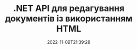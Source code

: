 ---
############################# Static ############################
layout: "product"
date: 2022-11-09T21:39:28
draft: false

product: "Editor"
product_tag: "editor"
platform: ".NET"
platform_tag: "net"

############################# Head ############################
head_title: "API редактора документів на C# .NET | Редагувати Word Excel PowerPoint Web XML текстові файли за допомогою HTML"
head_description: "Редактор документів с API на C# .NET дозволяє завантажувати документи Microsoft Word, Excel, PowerPoint, PDF, XML, веб-орієнтовані та текстові файли у HTML, редагувати їх у браузері та конвертувати назад у початковий формат."

############################# Header ############################
title: ".NET API для редагування документів із використанням HTML"
description: "Розробляйте .NET-застосунки, інтегруйте їх із HTML-редактором, завантажуйте документи підтримуваних форматів, редагуйте їх і конвертуйте назад в початковий формат."
button:
    enable: true

############################# SubMenu ############################
submenu:
    enable: true
    
    left:
        img_alt: "GroupDocs.Editor for .NET"
        image: "https://www.groupdocs.cloud/templates/groupdocs/images/product-logos/groupdocs-editor-net.png"
        product: "GroupDocs.Editor"
        platform: ".NET"

    middle:
        button:
            # button loop
            - link: "#overview"
              text: "Огляд"

            # button loop
            - link: "#features"
              text: "Функції"

            # button loop
            - link: "#support"
              text: "Підтримка"

            # button loop
            - link: "https://products.groupdocs.app/editor"
              text: "Живі демонстрації"

            # button loop
            - link: "https://purchase.groupdocs.com/pricing/editor/net"
              text: "Ціни"

    right:
        link_download: "https://downloads.groupdocs.com/editor"
        link_learn: "https://docs.groupdocs.com/editor/net/"
        link_buy: "https://purchase.groupdocs.com"

############################# Overview ############################
overview:
    enable: true
    content: |
      GroupDocs.Editor for .NET API допомагає створювати прості та зручні у використанні застосунки C#, ASP.NET та інші застосунки .NET, котрі легко інтегруються із популярними HTML-редакторами (як із відкритим вихідним кодом, так і платними) для перетворення, редагування та управління документами популярних форматів файлів. Наш API-інтерфейс редактора .NET дозволяє завантажувати документ, перетворити його у HTML, передати цей HTML у завнішній WYSIWYG-редактор HTML-розмітки і опісля завершення маніпуляції зберегти HTML у початковому форматі файлу. Ви також можете окремо отримати ресурси, прикріплені до любого документа. Він працює із всіма видами документів, наприклад, для Microsoft Word, Excel, PowerPoint, PDF, XPS, OpenDocument, Text, Web, Email, e-Book і т. д.
    tabs:
      enable: true
      
      ## TAB ONE ##
      tab_one:
        description: |
          Нижче наводиться огляд GroupDocs.Editor for .NET:
      
        left:
          enable: true
          icon: "fab fa-html5"
          title: "Управління за допомогою HTML"
          content: |
            * Завантажити підтримуваний документ
            * Редагувати контент за допомогою HTML
            * Редагувати зв'язані стилі
            * Конвертувати у початковий формат
      
      ## TAB TWO ##
      tab_two:
        description: |
          GroupDocs.Editor for .NET підтримує наступні [формати файлів](https://docs.groupdocs.com/editor/java/supported-document-formats/)

        left:
          enable: true
          table:
            # table loop
            - title: "Microsoft Office"
              content: |
                * **Microsoft Word**: DOC, DOCX, DOCM, DOT, DOTM, DOTX, FlatOPC, WordML, RTF
                * **Microsoft Excel**: XLS, XLSX, XLSM, XLT, XLTX, XLTM, XLSB, XLAM, CSV, TSV, SXC, SpreadsheetML, DIF, DSV
                * **Microsoft PowerPoint**: PPT, PPTX, PPTM, PPS, PPSX, PPSM, POT, POTX, POTM

        right:
          enable: true
          table:
            # table loop
            - title: "Інші сімейства форматів"
              content: |
                * **Формати OpenDocument**: ODT, OTT, ODS, FODS, ODP, OTP
                * **Формати із фіксованою розміткою**: PDF, XPS
                * **Веб-формати**: HTML, MHTML, CHM, XML, TXT
                * **Веб-формати**: MOBI, AZW3, ePub

      ## TAB THREE ##
      tab_three:
        description: |
          GroupDocs.Editor for .NET підтримує наступні операційні системи, фреймворки та менеджери пакетів:
        
        left:
          enable: true
          table:
            # table loop
            - icon: "fab fa-windows"
              title: "Операційні системи"
              content: |
                * Microsoft Windows Desktop
                * Microsoft Windows Server
                * Microsoft Windows Azure
                * Linux

            # table loop
            - icon: "fas fa-code"
              title: "Підтримувані фреймворки"
              content: |
                * .NET Framework 4.6.1+
                * .NET Standard 2.0+
                * .NET 6+
                * Mono Framework 1.2+

        right:
          enable: true
          table:
            # table loop
            - icon: "fas fa-box"
              title: "Менеджери пакетів"
              content: |
                * NuGet

            # table loop
            - icon: "fas fa-tools"
              title: "Середовища розробки"
              content: |
                * Microsoft Visual Studio
                * Xamarin.Android
                * Xamarin.IOS
                * Xamarin.Mac
                * MonoDevelop

############################# Features ############################
features:
    enable: true
    title: "Можливості GroupDocs.Editor for .NET"

    feature:
      # feature loop
      - icon: "fas fa-copy"
        content: "Проста інтеграція із любим HTML-редактором"

      # feature loop
      - icon: "fas fa-eye"
        content: "Конверитація документу у HTML DOM"

      # feature loop
      - icon: "fas fa-bolt"
        content: "Екстрагування вмісту HTML із потоку із вмістом документу"
      
      # feature loop
      - icon: "fas fa-file-powerpoint"
        content: "Отримати HTML-контент та його вбудовані ресурси"

      # feature loop
      - icon: "fas fa-code"
        content: "Отримання вмісту тегу HTML BODY із розмітки документу"

      # feature loop
      - icon: "fas fa-cloud"
        content: "Отримання таблиць стилів CSS із HTML-документу"

      # feature loop
      - icon: "fas fa-remove-format"
        content: "Переглядайте HTML-контент і зберігайте його ресурси"

      # feature loop
      - icon: "fas fa-comment-slash"
        content: "Отримання HTML DOM із вмісту строки та перетворення його у документ"

      # feature loop
      - icon: "fas fa-location-arrow"
        content: "HTML DOM разом із перетворенням ресурсів"

      # feature loop
      - icon: "fas fa-border-all"
        content: "Редагувати документи різних форматів у HTML"

      # feature loop
      - icon: "fas fa-wrench"
        content: "Точність конвертації"

      # feature loop
      - icon: "fas fa-columns"
        content: "Застосувати захист від читання та/або запису до вихідного документа"

      # feature loop
      - icon: "fas fa-file-word"
        content: "Разбивайте текстові документи на сторінки і редагуйте в любих WYSIWYG-редакторах"

      # feature loop
      - icon: "fas fa-envelope"
        content: "Незалежність від баз даних (DB) та користувацького інтерфейсу (UI)"

      # feature loop
      - icon: "fas fa-print"
        content: "Потужні функції обробки XML"

      # feature loop
      - icon: "fas fa-file-archive"
        content: "Екстрагування шрифтів OTF (Open Type Fonts) із вхідного документа та експорт їх у вихідний документ"

      # feature loop
      - icon: "fas fa-lock"
        content: "Внутрішня обробка векторних та растрових зображень у рамках підтримуваних форматів файлів"

      # feature loop
      - icon: "fas fa-file-code"
        content: "Ін'єкція вмісту відредагованого робочого листа у початкову електронну таблицю в потрібному місці"
      
      # feature loop
      - icon: "fas fa-fill-drip"
        content: "Редагування слайдів та їх ін'єкція у вихідну презентацію"

      # feature loop
      - icon: "fas fa-file-excel"
        content: "Ін'єкція шрифтів у вихідний текстовий документ під час збереження"

    more_feature:
      # more_feature_loop
      - title: "Точна конвертація у HTML DOM та із нього"
        content: |
          GroupDocs.Editor for .NET API дозволяє додаткам .NET завантажувати документ із списка форматів, що підтримуються, та конвертувати його в об'єктну модель документа HTML (DOM) разом із екстрагуванням приєднаних ресурсів, таких як CSS та зображення. Після чого можливо внести зміни в HTML, використовуючи свій улюблений HTML-редактор. Коли ви закінчите редагування, GroupDocs.Editor for .NET API дозволить вам точно конвертувати цей HTML DOM назад у початковий файл.

          ```cs
          // Create Editor class by loading an input document
          Editor editor = new Editor("Sample.docx");

          // Open document for edit and obtain EditableDocument
          EditableDocument original = editor.Edit();

          // Obtain all-embedded HTML from it
          string allEmbeddedInside = original.GetEmbeddedHtml();

          // If necessary, obtain pure HTML-markup, CSS, images and other resources in separate form

          // Whole HTML-markup, without any resources
          string completeHtmlMarkup = original.GetContent();

          // Only HTML->BODY content, useful for most of WYSIWYG-editors
          string onlyInnerBody = original.GetBodyContent();

          // All CSS stylesheets
          var stylesheets = original.Css;

          // All images, including raster and vector, but without CSS gradients
          var images = original.Images;

          // All font resources
          var fonts = original.Fonts;

          // finally, send this content to your WYSIWYG HTML-editor
          ```
      # more_feature_loop
      - title: "Завантаження та екстрагування зовнішніх ресурсів"
        content: "GroupDocs.Editor для .NET API может екстрагувати зовнішні ресурси, прикріплені до підтримуваним документам, такі як зображення, шрифти, CSS і багато чого іншого. Отримані ресурси потім можна завантажувати, переглядати і зберігати окремо від вихідного HTML-документа. Це дозволяє вам більш гнучко і точно керувати виводом (відображенням) частин і компонентів документа."

      # more_feature_loop
      - title: "Застосування текстових ефектів у форматах файлів Word Processing"
        content: "GroupDocs.Editor для .NET API дозволяє додавати складні текстові ефекти (Тінь, 3D-ефект, Контур, Світіння, Гравірування, Тиснення) при работі із підтримуваними форматами обробки документів Microsoft Word. Ця функція вмикається автоматично, що можна спостерігати при обробці документа із такими текстовими ефектами."

      # more_feature_loop
      - title: "Потужні функції роботи із XML"
        content: |
          Із допомогою  GroupDocs.Editor for .NET API ви можете відкривати, переглядати та редагувати XML-документи. Наш API редагування містить спеціальну підтримку та розпізнавання тегів XML, атрибутів разом із їх значеннями, оголошень XML, розділів CDATA, визначень DOCTYPE та других об'єктів, специфічних для XML. Ви можете налаштувати параметри шрифта і кольору для кожного окремого об'єкту у структурі XML.  

          Функція XML Converter достатньо розумна, щоби показати помилки у файлі XML та способи їх виправлення. Механізм розпізнавання URI та електронної пошти сканує XML-атрибути і представляє виявлені URI та адреса електроннрої пошти всередині тегу A у виді посилань, тому їх можна редагувати як посилання, а не як текст в результуючому HTML-файлі.

############################# Support ############################
support:
    enable: true

############################# Solutions ############################
solutions:
    enable: true
    title: "GroupDocs.Editor надає API редагування документів для інших популярних середовищ розробки."

    solution:
        # solution loop
        - img_alt: "GroupDocs.Editor for Java"
          image: "https://www.groupdocs.cloud/templates/groupdocs/images/product-logos/groupdocs-editor-java.png"
          product: "GroupDocs.Editor"
          platform: "Java"
          link: "/editor/java/"

############################# Back to top ###############################
back_to_top:
  enable: true
---